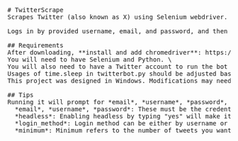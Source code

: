 <pre>
# TwitterScrape
Scrapes Twitter (also known as X) using Selenium webdriver.<br />
Logs in by provided username, email, and password, and then goes to a provided search URL, giving date, statistics, and contents of any number of tweets associated with the search.

## Requirements
After downloading, **install and add chromedriver**: https://chromedriver.chromium.org/downloads.\
You will need to have Selenium and Python. \
You will also need to have a Twitter account to run the bot on. Run main.py and provide the details given.\
Usages of time.sleep in twitterbot.py should be adjusted based on your internet speed -- if the loading time is slower, then the sleep times need to be longer. \
This project was designed in Windows. Modifications may need to be made for Linux and others.  

## Tips
Running it will prompt for *email*, *username*, *password*, *headless*, *login_method*, *minimum*, and *query*.\
  *email*, *username*, *password*: These must be the credentials of **your twitter account**. It is recommended that you create a burner account for this. \
  *headless*: Enabling headless by typing "yes" will make it so the bot window is hidden from your desktop. Leaving headless as disabled will allow you to watch the process live.\
  *login_method*: Login method can be either by username or email. Username may be the quicker process but either should be fine.\
  *minimum*: Minimum refers to the number of tweets you want to scrape. Enter a whole number.
</pre>
